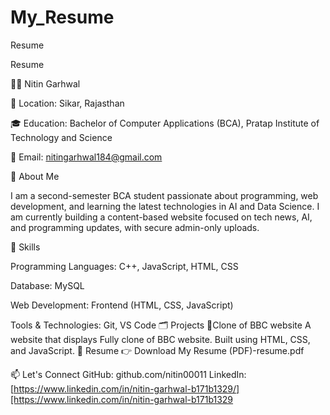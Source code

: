 # My_Resume
Resume





Resume

👨‍💻 Nitin Garhwal

📍 Location: Sikar, Rajasthan

🎓 Education: Bachelor of Computer Applications (BCA), Pratap Institute of Technology and Science

📧 Email: nitingarhwal184@gmail.com

🧾 About Me

I am a second-semester BCA student passionate about programming, web development, and learning the latest technologies in AI and Data Science. I am currently building a content-based website focused on tech news, AI, and programming updates, with secure admin-only uploads.

💼 Skills

Programming Languages:   C++, JavaScript, HTML, CSS

Database:    MySQL

Web Development:   Frontend (HTML, CSS, JavaScript)

Tools & Technologies: Git, VS Code
🗂️ Projects
🔐Clone of BBC website
A website that displays Fully clone of BBC website.
Built using HTML, CSS, and JavaScript.
📄 Resume
👉 Download My Resume (PDF)-resume.pdf

📫 Let's Connect
GitHub: github.com/nitin00011
LinkedIn: [https://www.linkedin.com/in/nitin-garhwal-b171b1329/][https://www.linkedin.com/in/nitin-garhwal-b171b1329

